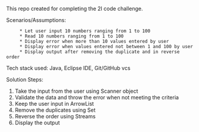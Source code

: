 This repo created for completing the 2I code challenge.

Scenarios/Assumptions:

		 * Let user input 10 numbers ranging from 1 to 100
		 * Read 10 numbers ranging from 1 to 100
		 * Display error when more than 10 values entered by user
		 * Display error when values entered not between 1 and 100 by user
		 * Display output after removing the duplicate and in reverse order


Tech stack used: Java, Eclipse IDE, Git/GitHub vcs

Solution Steps:  

1. Take the input from the user using Scanner object
2. Validate the data and throw the error when not meeting the criteria
3. Keep the user input in ArrowList
4. Remove the duplicates using Set
5. Reverse the order using Streams
6. Display the output
